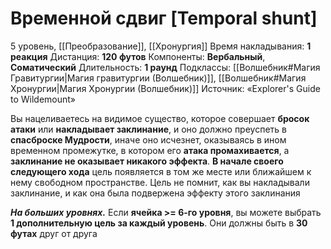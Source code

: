 # Временной сдвиг [Temporal shunt]
5 уровень, [[Преобразование]], [[Хронургия]]
Время накладывания: **1 реакция**
Дистанция: **120 футов**
Компоненты: **Вербальный**, **Соматический**
Длительность: **1 раунд**
Подклассы: [[Волшебник#Магия Гравитургии|Магия гравитургии (Волшебник)]], [[Волшебник#Магия Хронургии|Магия Хронургии (Волшебник)]]
Источник: «Explorer's Guide to Wildemount»

Вы нацеливаетесь на видимое существо, которое совершает **бросок атаки** или **накладывает заклинание**, и оно должно преуспеть в **спасброске Мудрости**, иначе оно исчезнет, оказываясь в ином временном промежутке, в котором его **атака промахивается**, а **заклинание не оказывает никакого эффекта**. **В начале своего следующего хода** цель появляется в том же месте или ближайшем к нему свободном пространстве. Цель не помнит, как вы накладывали заклинание, и как она была подвержена эффекту этого заклинания

**_На больших уровнях._** Если **ячейка >= 6-го уровня**, вы можете выбрать **1 дополнительную цель за каждый уровень**. Они должны быть в **30 футах** друг от друга
